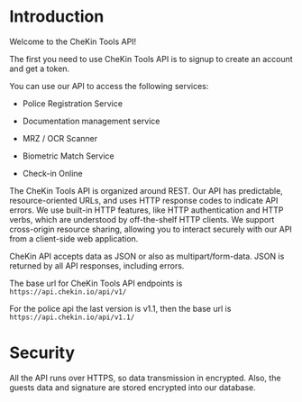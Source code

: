 # Introduction

Welcome to the CheKin Tools API! 

The first you need to use CheKin Tools API is to signup to create an account and get a token.

You can use our API to access the following services:

- Police Registration Service

- Documentation management service

- MRZ / OCR Scanner

- Biometric Match Service

- Check-in Online


The CheKin Tools API is organized around REST. Our API has predictable, resource-oriented URLs, and uses HTTP response codes to indicate API errors. We use built-in HTTP features, like HTTP authentication and HTTP verbs, which are understood by off-the-shelf HTTP clients. 
We support cross-origin resource sharing, allowing you to interact securely with our API from a client-side web application. 

CheKin API accepts data as JSON or also as multipart/form-data. JSON is returned by all API responses, including errors.

The base url for CheKin Tools API endpoints is `https://api.chekin.io/api/v1/`

For the police api the last version is v1.1, then the base url is `https://api.chekin.io/api/v1.1/`

# Security
All the API runs over HTTPS, so data transmission in encrypted. Also, the guests data and signature are stored encrypted into our database.



